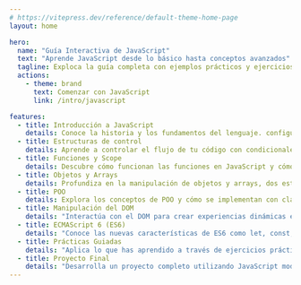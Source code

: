 ```yaml
---
# https://vitepress.dev/reference/default-theme-home-page
layout: home

hero:
  name: "Guía Interactiva de JavaScript"
  text: "Aprende JavaScript desde lo básico hasta conceptos avanzados"
  tagline: Exploca la guía completa con ejemplos prácticos y ejercicios
  actions:
    - theme: brand
      text: Comenzar con JavaScript
      link: /intro/javascript

features:
  - title: Introducción a JavaScript
    details: Conoce la historia y los fundamentos del lenguaje. configura tu entorno de desarrollo y empieza con los primeros pasos.
  - title: Estructuras de control
    details: Aprende a controlar el flujo de tu código con condicionales, bucles y manejo de errores.
  - title: Funciones y Scope
    details: Descubre cómo funcionan las funciones en JavaScript y cómo gestionar el scope de tus variables.
  - title: Objetos y Arrays
    details: Profundiza en la manipulación de objetos y arrays, dos estructuras clave en JavaScript.
  - title: POO
    details: Explora los conceptos de POO y cómo se implementan con clases y herencia en JavaScript.
  - title: Manipulación del DOM
    details: "Interactúa con el DOM para crear experiencias dinámicas en la web mediante eventos y modificaciones de elementos."
  - title: ECMAScript 6 (ES6)
    details: "Conoce las nuevas características de ES6 como let, const, desestructuración y promesas."
  - title: Prácticas Guiadas
    details: "Aplica lo que has aprendido a través de ejercicios prácticos y retos."
  - title: Proyecto Final
    details: "Desarrolla un proyecto completo utilizando JavaScript moderno y las mejores prácticas."
---
```

